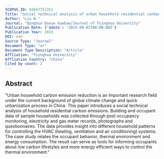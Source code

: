 ```yaml
---
SCOPUS_ID: 84947751351
Title: "Social technical analysis of urban household residential carbon emissions in China"
Author: "Liu N."
Journal: "Qinghua Daxue Xuebao/Journal of Tsinghua University"
Publication Date: {'$date': '2015-09-01T00:00:00Z'}
Publication Year: 2015
DOI: nan
Source Type: "Journal"
Document Type: "ar"
Document Type Description: "Article"
Affliation: "Tsinghua University"
Affliation Country: "China"
Cited by count: 2
---
```


## Abstract
"Urban household carbon emission reduction is an important research field under the current background of global climate change and quick urbanization process in China. This paper introduces a social technical analysis of household residential carbon emissions. Building and occupant data of sample households was collected through post occupancy monitoring, electricity and gas meter records, photographs and questionnaires. The data provides insight into different household patterns for controlling the HVAC (heating, ventilation and air conditioning) systems. The case study relates the occupant behavior, thermal environment and energy consumption. The result can serve as tools for informing occupants about low carbon lifestyles and more energy efficient ways to control the thermal environment."
